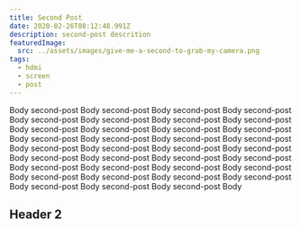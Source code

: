 ```yaml
---
title: Second Post
date: 2020-02-26T08:12:48.991Z
description: second-post descrition
featuredImage:
  src: ../assets/images/give-me-a-second-to-grab-my-camera.png
tags:
  - hdmi
  - screen
  - post
---
```

Body second-post Body second-post Body second-post Body second-post Body second-post Body second-post Body second-post Body second-post Body second-post Body second-post Body second-post Body second-post Body second-post Body second-post Body second-post Body second-post Body second-post Body second-post Body second-post Body second-post Body second-post Body second-post Body second-post Body second-post Body second-post Body second-post Body second-post Body second-post Body second-post Body second-post Body second-post Body second-post Body second-post Body second-post Body second-post Body

## Header 2

<Image fileName="give-me-a-second-to-grab-my-camera" />
